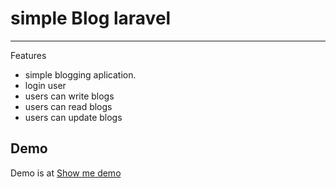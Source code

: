 # simple Blog laravel
------------
Features
* simple blogging aplication.
* login user
* users can write blogs
* users can read blogs
* users can update blogs

Demo
------------
Demo is at [Show me demo](https://downfallmusic.vercel.app/)


